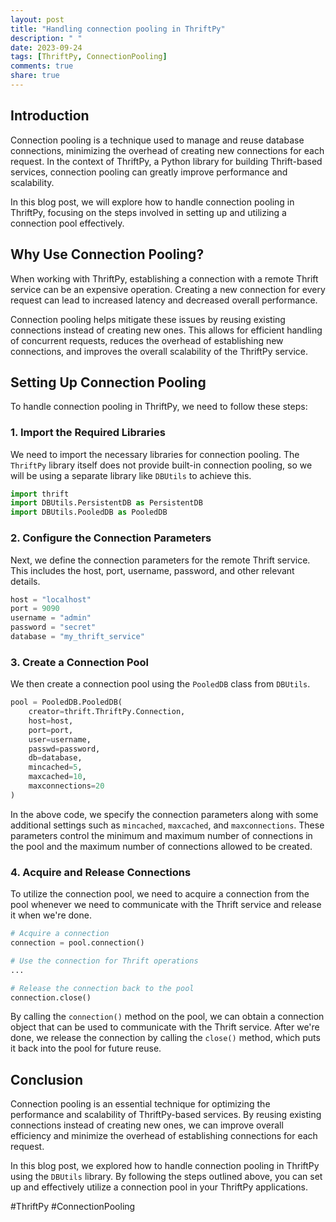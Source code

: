 ```yaml
---
layout: post
title: "Handling connection pooling in ThriftPy"
description: " "
date: 2023-09-24
tags: [ThriftPy, ConnectionPooling]
comments: true
share: true
---
```


## Introduction
Connection pooling is a technique used to manage and reuse database connections, minimizing the overhead of creating new connections for each request. In the context of ThriftPy, a Python library for building Thrift-based services, connection pooling can greatly improve performance and scalability.

In this blog post, we will explore how to handle connection pooling in ThriftPy, focusing on the steps involved in setting up and utilizing a connection pool effectively.

## Why Use Connection Pooling?
When working with ThriftPy, establishing a connection with a remote Thrift service can be an expensive operation. Creating a new connection for every request can lead to increased latency and decreased overall performance.

Connection pooling helps mitigate these issues by reusing existing connections instead of creating new ones. This allows for efficient handling of concurrent requests, reduces the overhead of establishing new connections, and improves the overall scalability of the ThriftPy service.

## Setting Up Connection Pooling
To handle connection pooling in ThriftPy, we need to follow these steps:

### 1. Import the Required Libraries
We need to import the necessary libraries for connection pooling. The `ThriftPy` library itself does not provide built-in connection pooling, so we will be using a separate library like `DBUtils` to achieve this.

```python
import thrift
import DBUtils.PersistentDB as PersistentDB
import DBUtils.PooledDB as PooledDB
```

### 2. Configure the Connection Parameters
Next, we define the connection parameters for the remote Thrift service. This includes the host, port, username, password, and other relevant details.

```python
host = "localhost"
port = 9090
username = "admin"
password = "secret"
database = "my_thrift_service"
```

### 3. Create a Connection Pool
We then create a connection pool using the `PooledDB` class from `DBUtils`.

```python
pool = PooledDB.PooledDB(
    creator=thrift.ThriftPy.Connection,
    host=host,
    port=port,
    user=username,
    passwd=password,
    db=database,
    mincached=5,
    maxcached=10,
    maxconnections=20
)
```

In the above code, we specify the connection parameters along with some additional settings such as `mincached`, `maxcached`, and `maxconnections`. These parameters control the minimum and maximum number of connections in the pool and the maximum number of connections allowed to be created.

### 4. Acquire and Release Connections
To utilize the connection pool, we need to acquire a connection from the pool whenever we need to communicate with the Thrift service and release it when we're done.

```python
# Acquire a connection
connection = pool.connection()

# Use the connection for Thrift operations
...

# Release the connection back to the pool
connection.close()
```

By calling the `connection()` method on the pool, we can obtain a connection object that can be used to communicate with the Thrift service. After we're done, we release the connection by calling the `close()` method, which puts it back into the pool for future reuse.

## Conclusion
Connection pooling is an essential technique for optimizing the performance and scalability of ThriftPy-based services. By reusing existing connections instead of creating new ones, we can improve overall efficiency and minimize the overhead of establishing connections for each request.

In this blog post, we explored how to handle connection pooling in ThriftPy using the `DBUtils` library. By following the steps outlined above, you can set up and effectively utilize a connection pool in your ThriftPy applications.

#ThriftPy #ConnectionPooling